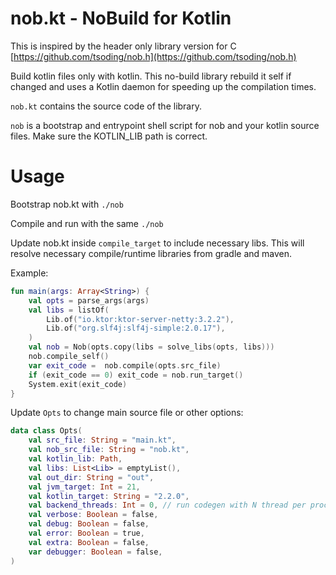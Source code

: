 # nob.kt - NoBuild for Kotlin
This is inspired by the header only library version for C [https://github.com/tsoding/nob.h](https://github.com/tsoding/nob.h)

Build kotlin files only with kotlin.
This no-build library rebuild it self if changed and uses a Kotlin daemon for speeding up the compilation times.

`nob.kt` contains the source code of the library.

`nob` is a bootstrap and entrypoint shell script for nob and your kotlin source files.
Make sure the KOTLIN_LIB path is correct.

# Usage
Bootstrap nob.kt with `./nob`

Compile and run with the same `./nob`

Update nob.kt inside `compile_target` to include necessary libs.
This will resolve necessary compile/runtime libraries from gradle and maven.

Example:
```kotlin
fun main(args: Array<String>) {
    val opts = parse_args(args)
    val libs = listOf(
        Lib.of("io.ktor:ktor-server-netty:3.2.2"),
        Lib.of("org.slf4j:slf4j-simple:2.0.17"),
    )
    val nob = Nob(opts.copy(libs = solve_libs(opts, libs)))
    nob.compile_self()
    var exit_code =  nob.compile(opts.src_file)
    if (exit_code == 0) exit_code = nob.run_target()
    System.exit(exit_code)
}
```

Update `Opts` to change main source file or other options:
```kotlin
data class Opts(
    val src_file: String = "main.kt",
    val nob_src_file: String = "nob.kt",
    val kotlin_lib: Path, 
    val libs: List<Lib> = emptyList(),
    val out_dir: String = "out",
    val jvm_target: Int = 21,
    val kotlin_target: String = "2.2.0",
    val backend_threads: Int = 0, // run codegen with N thread per processor (Default 1)
    val verbose: Boolean = false,
    val debug: Boolean = false,
    val error: Boolean = true,
    val extra: Boolean = false,
    var debugger: Boolean = false,
)
```
